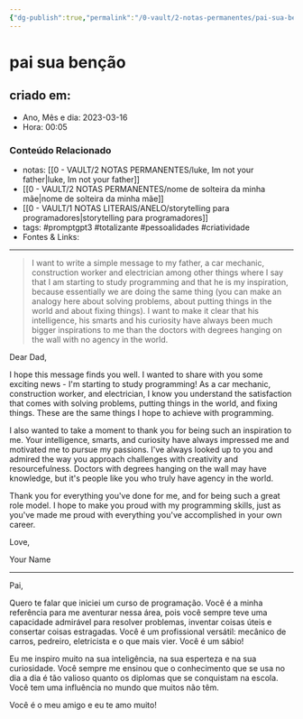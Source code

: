 ```yaml
---
{"dg-publish":true,"permalink":"/0-vault/2-notas-permanentes/pai-sua-bencao-pois-quero-aprender-programacao/","title":"pai sua benção","tags":["promptgpt3","totalizante","pessoalidades","criatividade"],"dgHomeLink":true,"dgShowLocalGraph":true,"dgShowFileTree":true,"dgEnableSearch":true,"noteIcon":""}
---
```



# pai sua benção

## criado em: 

- Ano, Mês e dia: 2023-03-16
- Hora: 00:05

### Conteúdo Relacionado

- notas: [[0 - VAULT/2 NOTAS PERMANENTES/luke, Im not your father\|luke, Im not your father]]
- [[0 - VAULT/2 NOTAS PERMANENTES/nome de solteira da minha mãe\|nome de solteira da minha mãe]]
- [[0 - VAULT/1 NOTAS LITERAIS/ANELO/storytelling para programadores\|storytelling para programadores]]
- tags: #promptgpt3 #totalizante #pessoalidades #criatividade
- Fontes & Links: 
---

> I want to write a simple message to my father, a car mechanic, construction worker and electrician among other things where I say that I am starting to study programming and that he is my inspiration, because essentially we are doing the same thing (you can make an analogy here about solving problems, about putting things in the world and about fixing things). I want to make it clear that his intelligence, his smarts and his curiosity have always been much bigger inspirations to me than the doctors with degrees hanging on the wall with no agency in the world.

Dear Dad,

I hope this message finds you well. I wanted to share with you some exciting news - I'm starting to study programming! As a car mechanic, construction worker, and electrician, I know you understand the satisfaction that comes with solving problems, putting things in the world, and fixing things. These are the same things I hope to achieve with programming.

I also wanted to take a moment to thank you for being such an inspiration to me. Your intelligence, smarts, and curiosity have always impressed me and motivated me to pursue my passions. I've always looked up to you and admired the way you approach challenges with creativity and resourcefulness. Doctors with degrees hanging on the wall may have knowledge, but it's people like you who truly have agency in the world.

Thank you for everything you've done for me, and for being such a great role model. I hope to make you proud with my programming skills, just as you've made me proud with everything you've accomplished in your own career.

Love,

Your Name

---

Pai,

Quero te falar que iniciei um curso de programação. Você é a minha referência para me aventurar nessa área, pois você sempre teve uma capacidade admirável para resolver problemas, inventar coisas úteis e consertar coisas estragadas. Você é um profissional versátil: mecânico de carros, pedreiro, eletricista e o que mais vier. Você é um sábio!

Eu me inspiro muito na sua inteligência, na sua esperteza e na sua curiosidade. Você sempre me ensinou que o conhecimento que se usa no dia a dia é tão valioso quanto os diplomas que se conquistam na escola. Você tem uma influência no mundo que muitos não têm.

Você é o meu amigo e eu te amo muito!
